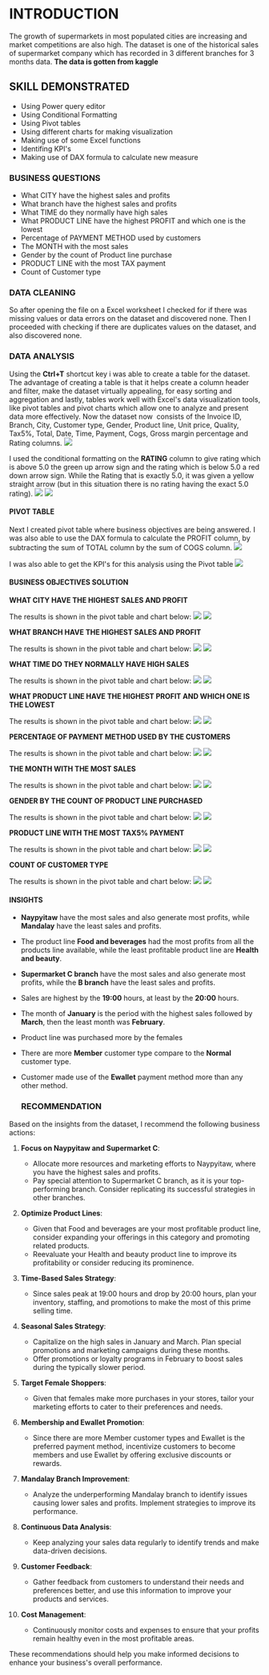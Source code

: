 # INTRODUCTION  
The growth of supermarkets in most populated cities are increasing and market competitions are also high. The dataset is one of the historical sales of supermarket company which has recorded in 3 different branches for 3 months data. **The data is gotten from kaggle**

## SKILL DEMONSTRATED
- Using Power query editor
- Using Conditional Formatting 
- Using Pivot tables
- Using different charts for making visualization 
- Making use of some Excel functions 
- Identifing KPI's
- Making use of DAX formula to calculate new measure 

### BUSINESS QUESTIONS 
- What CITY have the highest sales and profits 
- What branch have the highest sales and profits 
- What TIME do they normally have high sales
- What PRODUCT LINE have the highest PROFIT and which one is the lowest
- Percentage of PAYMENT METHOD used by customers 
- The MONTH with the most sales
- Gender by the count of Product line purchase 
- PRODUCT LINE with the most TAX payment 
- Count of Customer type

### DATA CLEANING 
So after opening the file on a Excel worksheet I checked for if there was missing values or data errors on the dataset and discovered none. Then I proceeded with checking if there are duplicates values on the dataset, and also discovered none. 

### DATA ANALYSIS 
Using the **Ctrl+T** shortcut key i was able to create a table for the dataset. The advantage of creating a table is that it helps create a column header and filter, make the dataset virtually appealing, for easy sorting and aggregation and lastly, tables work well with Excel's data visualization tools, like pivot tables and pivot charts which allow one to analyze and present data more effectively. 
Now the dataset now  consists of the Invoice ID, Branch, City, Customer type, Gender, Product line, Unit price, Quality, Tax5%, Total, Date, Time, Payment, Cogs, Gross margin percentage and Rating columns. 
![](https://github.com/festusaigbogun/Excel_Supermarket_Sales_Project/blob/main/Images/EXCEL_30TTRhz0MA.png) 

I used the conditional formatting on the **RATING** column to give rating which is above 5.0 the green up arrow sign and the rating which is below 5.0 a red down arrow sign. While the Rating that is exactly 5.0, it was given a yellow straight arrow (but in this situation there is no rating having the exact 5.0 rating). 
![](https://github.com/festusaigbogun/Excel_Supermarket_Sales_Project/blob/main/Images/EXCEL_Sw7RvHzNCR~2.png)  ![](https://github.com/festusaigbogun/Excel_Supermarket_Sales_Project/blob/main/Images/EXCEL_oMUeMfFe5u~2.png) 

#### PIVOT TABLE
Next I created pivot table where business objectives are being answered. I was also able to use the DAX formula to calculate the PROFIT column, by subtracting the sum of TOTAL column by the sum of COGS column. 
![](https://github.com/festusaigbogun/Excel_Supermarket_Sales_Project/blob/main/Images/nKF6mQO0lR~2.png) 


I was also able to get the KPI's for this analysis using the Pivot table
![](https://github.com/festusaigbogun/Excel_Supermarket_Sales_Project/blob/main/Images/EXCEL_TCgG5kTvRL~2.png) 


#### BUSINESS OBJECTIVES SOLUTION 
**WHAT CITY HAVE THE HIGHEST SALES AND PROFIT**

The results is shown in the pivot table and chart below:
![](https://github.com/festusaigbogun/Excel_Supermarket_Sales_Project/blob/main/Images/EXCEL_TCgG5kTvRL~3.png) 
![](https://github.com/festusaigbogun/Excel_Supermarket_Sales_Project/blob/main/Images/EXCEL_5Raj3NogAj~2.png) 

**WHAT BRANCH HAVE THE HIGHEST SALES AND PROFIT**

The results is shown in the pivot table and chart below:
![](https://github.com/festusaigbogun/Excel_Supermarket_Sales_Project/blob/main/Images/EXCEL_TCgG5kTvRL~2.png) 
![](https://github.com/festusaigbogun/Excel_Supermarket_Sales_Project/blob/main/Images/EXCEL_3iMWIU3478~3.png) 

**WHAT TIME DO THEY NORMALLY HAVE HIGH SALES**

The results is shown in the pivot table and chart below:
![](https://github.com/festusaigbogun/Excel_Supermarket_Sales_Project/blob/main/Images/EXCEL_dmuadDSbfq~2.png) 
![](https://github.com/festusaigbogun/Excel_Supermarket_Sales_Project/blob/main/Images/EXCEL_f9ZdBP5Usv~2.png) 

**WHAT PRODUCT LINE HAVE THE HIGHEST PROFIT AND WHICH ONE IS THE LOWEST**

The results is shown in the pivot table and chart below:
![](https://github.com/festusaigbogun/Excel_Supermarket_Sales_Project/blob/main/Images/EXCEL_TCgG5kTvRL~5.png) 
![](https://github.com/festusaigbogun/Excel_Supermarket_Sales_Project/blob/main/Images/EXCEL_3bCqpIFkmB~2.png) 

**PERCENTAGE OF PAYMENT METHOD USED BY THE CUSTOMERS**

The results is shown in the pivot table and chart below:
![](https://github.com/festusaigbogun/Excel_Supermarket_Sales_Project/blob/main/Images/EXCEL_dmuadDSbfq~3.png) 
![](https://github.com/festusaigbogun/Excel_Supermarket_Sales_Project/blob/main/Images/EXCEL_wN6AJ9524D~2.png) 

**THE MONTH WITH THE MOST SALES**

The results is shown in the pivot table and chart below:
![](https://github.com/festusaigbogun/Excel_Supermarket_Sales_Project/blob/main/Images/EXCEL_RAJrnjZchO~2.png) 
![](https://github.com/festusaigbogun/Excel_Supermarket_Sales_Project/blob/main/Images/EXCEL_19k3MnsAbc~2.png) 

**GENDER BY THE COUNT OF PRODUCT LINE PURCHASED**

The results is shown in the pivot table and chart below:
![](https://github.com/festusaigbogun/Excel_Supermarket_Sales_Project/blob/main/Images/EXCEL_nKNlXJWsyo~2.png) 
![](https://github.com/festusaigbogun/Excel_Supermarket_Sales_Project/blob/main/Images/EXCEL_05FsHHKRSw~2.png) 

**PRODUCT LINE WITH THE MOST TAX5% PAYMENT**

The results is shown in the pivot table and chart below:
![](https://github.com/festusaigbogun/Excel_Supermarket_Sales_Project/blob/main/Images/EXCEL_nKNlXJWsyo~3.png) 
![](https://github.com/festusaigbogun/Excel_Supermarket_Sales_Project/blob/main/Images/EXCEL_RAJrnjZchO~3.png) 

**COUNT OF CUSTOMER TYPE**

The results is shown in the pivot table and chart below:
![](https://github.com/festusaigbogun/Excel_Supermarket_Sales_Project/blob/main/Images/EXCEL_nKNlXJWsyo~4.png) 
![](https://github.com/festusaigbogun/Excel_Supermarket_Sales_Project/blob/main/Images/EXCEL_v1AxMJ2sXk~2.png) 


#### INSIGHTS 
- **Naypyitaw** have the most sales and also generate most profits, while **Mandalay** have the least sales and profits.
- The product line **Food and beverages** had the most profits from all the products line available, while the least profitable product line are **Health and beauty**.
- **Supermarket C branch** have the most sales and also generate most profits, while the **B branch** have the least sales and profits.
- Sales are highest by the **19:00** hours, at least by the **20:00** hours.
- The month of **January** is the period with the highest sales followed by **March**, then the least month was **February**. 
- Product line was purchased more by the females
- There are more **Member** customer type compare to the **Normal** customer type.
- Customer made use of the **Ewallet** payment method more than any other method.

  ### RECOMMENDATION
Based on the insights from the dataset, I recommend the following business actions:

1. **Focus on Naypyitaw and Supermarket C**:
   - Allocate more resources and marketing efforts to Naypyitaw, where you have the highest sales and profits.
   - Pay special attention to Supermarket C branch, as it is your top-performing branch. Consider replicating its successful strategies in other branches.

2. **Optimize Product Lines**:
   - Given that Food and beverages are your most profitable product line, consider expanding your offerings in this category and promoting related products.
   - Reevaluate your Health and beauty product line to improve its profitability or consider reducing its prominence.

3. **Time-Based Sales Strategy**:
   - Since sales peak at 19:00 hours and drop by 20:00 hours, plan your inventory, staffing, and promotions to make the most of this prime selling time.

4. **Seasonal Sales Strategy**:
   - Capitalize on the high sales in January and March. Plan special promotions and marketing campaigns during these months.
   - Offer promotions or loyalty programs in February to boost sales during the typically slower period.

5. **Target Female Shoppers**:
   - Given that females make more purchases in your stores, tailor your marketing efforts to cater to their preferences and needs.

6. **Membership and Ewallet Promotion**:
   - Since there are more Member customer types and Ewallet is the preferred payment method, incentivize customers to become members and use Ewallet by offering exclusive discounts or rewards.

7. **Mandalay Branch Improvement**:
   - Analyze the underperforming Mandalay branch to identify issues causing lower sales and profits. Implement strategies to improve its performance.

8. **Continuous Data Analysis**:
   - Keep analyzing your sales data regularly to identify trends and make data-driven decisions.

9. **Customer Feedback**:
   - Gather feedback from customers to understand their needs and preferences better, and use this information to improve your products and services.

10. **Cost Management**:
    - Continuously monitor costs and expenses to ensure that your profits remain healthy even in the most profitable areas.

These recommendations should help you make informed decisions to enhance your business's overall performance.



